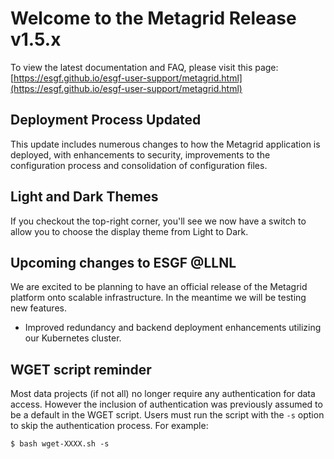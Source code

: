 # Welcome to the Metagrid Release v1.5.x

To view the latest documentation and FAQ, please visit this page:
[https://esgf.github.io/esgf-user-support/metagrid.html](https://esgf.github.io/esgf-user-support/metagrid.html)

## Deployment Process Updated

This update includes numerous changes to how the Metagrid application is deployed, with enhancements to security, improvements to the configuration process and consolidation of configuration files.

## Light and Dark Themes

If you checkout the top-right corner, you'll see we now have a switch to allow you to choose the display theme from Light to Dark.

## Upcoming changes to ESGF @LLNL

We are excited to be planning to have an official release of the Metagrid platform onto scalable infrastructure. In the meantime we will be testing new features.

- Improved redundancy and backend deployment enhancements utilizing our Kubernetes cluster.

## WGET script reminder

Most data projects (if not all) no longer require any authentication for data access. However the inclusion of authentication was previously assumed to be a default in the WGET script. Users must run the script with the `-s` option to skip the authentication process. For example:

```
$ bash wget-XXXX.sh -s
```
